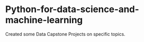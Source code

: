 # Python-for-data-science-and-machine-learning
Created some Data Capstone Projects on specific topics.
